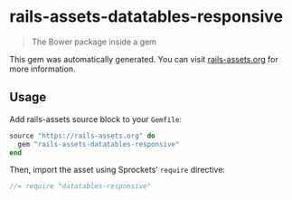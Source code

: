 # rails-assets-datatables-responsive

> The Bower package inside a gem

This gem was automatically generated. You can visit [rails-assets.org](https://rails-assets.org) for more information.

## Usage

Add rails-assets source block to your `Gemfile`:

```ruby
source "https://rails-assets.org" do
  gem "rails-assets-datatables-responsive"
end

```

Then, import the asset using Sprockets’ `require` directive:

```js
//= require "datatables-responsive"
```
